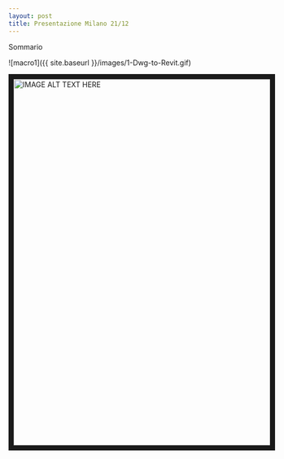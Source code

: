 ```yaml
---
layout: post
title: Presentazione Milano 21/12
---
```


Sommario

![macro1]({{ site.baseurl }}/images/1-Dwg-to-Revit.gif)

<a href="https://www.youtube.com/watch?v=5oWWmZVL6R0" target="_self"><img src="http://img.youtube.com/vi/5oWWmZVL6R0/0.jpg" 
alt="IMAGE ALT TEXT HERE" width="1152" height="720" border="10" /></a>
